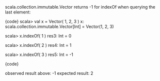 scala.collection.immutable.Vector returns -1 for indexOf when querying the last element:


{code}
scala> val x = Vector( 1, 2, 3 )
x: scala.collection.immutable.Vector[Int] = Vector(1, 2, 3)

scala> x.indexOf( 1 )
res3: Int = 0

scala> x.indexOf( 2 )
res4: Int = 1

scala> x.indexOf( 3 )
res5: Int = -1

{code}

observed result above: -1
expected result: 2


